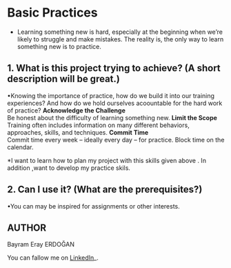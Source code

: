 # Basic Practices

- Learning something new is hard, especially at the beginning when we’re likely to struggle and make mistakes. The reality is, the only way to learn something new is to practice.







## 1.  What is this project trying to achieve? (A short description will be great.)

•Knowing the importance of practice, how do we build it into our training experiences? And how do we hold ourselves acoountable for the hard work of practice?
**Acknowledge the Challenge**  
Be honest about the difficulty of learning something new.
**Limit the Scope**  
Training often includes information on many different behaviors, approaches, skills, and techniques.
**Commit Time**  
Commit time every week – ideally every day – for practice. Block time on the calendar.

*I want to learn how to plan my project with this skills given above . In addition ,want to develop my practice skils.
## 2.  Can I use it? (What are the prerequisites?)

•You can may be inspired for assignments or other interests.



## AUTHOR
Bayram Eray ERDOĞAN   

You can fallow me on  [LinkedIn](https://www.linkedin.com/in/bayram-eray-erdogan/)_.
